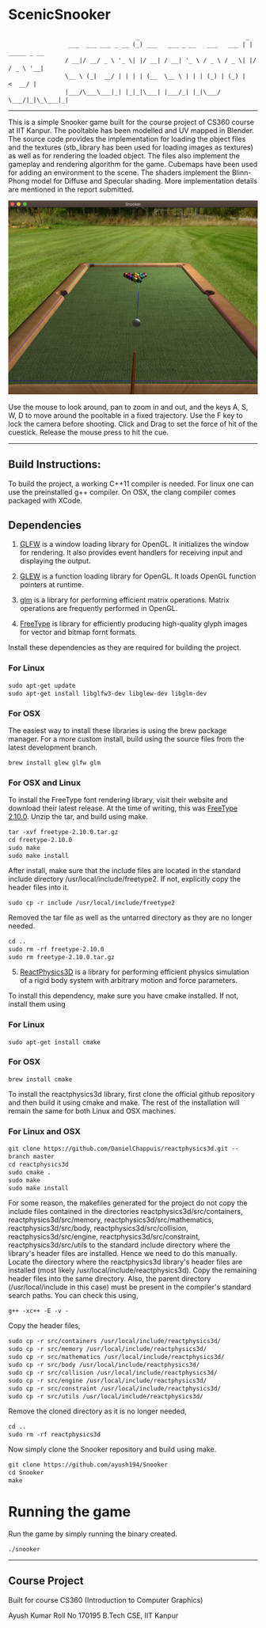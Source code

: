 # ScenicSnooker                                         
                                        _                              _             
                     ___  ___ ___ _ __ (_) ___   ___ _ __   ___   ___ | | _____ _ __ 
                    / __|/ __/ _ \ '_ \| |/ __| / __| '_ \ / _ \ / _ \| |/ / _ \ '__|
                    \__ \ (_|  __/ | | | | (__  \__ \ | | | (_) | (_) |   <  __/ |   
                    |___/\___\___|_| |_|_|\___| |___/_| |_|\___/ \___/|_|\_\___|_|   
                                        
---------------

This is a simple Snooker game built for the course project of CS360 course at IIT Kanpur. The pooltable has been modelled and UV mapped in Blender. The source code provides the implementation for loading the object files and the textures (stb_library has been used for loading images as textures) as well as for rendering the loaded object. The files also implement the gameplay and rendering algorithm for the game. Cubemaps have been used for adding an environment to the scene. The shaders implement the Blinn-Phong model for Diffuse and Specular shading. More implementation details are mentioned in the report submitted.

![Screenshot](https://raw.githubusercontent.com/ayush194/Snooker/master/screenshot.png?raw=true "Screenshot")

Use the mouse to look around, pan to zoom in and out, and the keys A, S, W, D to move around the pooltable in a fixed trajectory. Use the F key to lock the camera before shooting.
Click and Drag to set the force of hit of the cuestick. Release the mouse press to hit the cue.

---------------

## Build Instructions:

To build the project, a working C++11 compiler is needed.
For linux one can use the preinstalled g++ compiler.
On OSX, the clang compiler comes packaged with XCode. 

## Dependencies
1. [GLFW](https://www.glfw.org/) is a window loading library for OpenGL. It initializes the window for rendering. It also provides event handlers for receiving input and displaying the output.

2. [GLEW](http://glew.sourceforge.net/) is a function loading library for OpenGL. It loads OpenGL function pointers at runtime.

3. [glm](https://glm.g-truc.net/0.9.9/index.html) is a library for performing efficient matrix operations. Matrix operations are frequently performed in OpenGL.

4. [FreeType](https://www.freetype.org/) is library for efficiently producing high-quality glyph images for vector and bitmap fornt formats.

Install these dependencies as they are required for building the project.

### For Linux
```
sudo apt-get update
sudo apt-get install libglfw3-dev libglew-dev libglm-dev
```

### For OSX
The easiest way to install these libraries is using the brew package manager. For a more custom install, build using the source files from the latest development branch.
```
brew install glew glfw glm
```

### For OSX and Linux
To install the FreeType font rendering library, visit their website and download their latest release. At the time of writing, this was [FreeType 2.10.0](https://download.savannah.gnu.org/releases/freetype/freetype-2.10.0.tar.gz). Unzip the tar, and build using make.
```
tar -xvf freetype-2.10.0.tar.gz
cd freetype-2.10.0
sudo make
sudo make install
```

After install, make sure that the include files are located in the standard include directory /usr/local/include/freetype2. If not, explicitly copy the header files into it.
```
sudo cp -r include /usr/local/include/freetype2
```

Removed the tar file as well as the untarred directory as they are no longer needed.
```
cd ..
sudo rm -rf freetype-2.10.0
sudo rm freetype-2.10.0.tar.gz
```

5. [ReactPhysics3D](https://www.reactphysics3d.com/) is a library for performing efficient physics simulation of a rigid body system with arbitrary motion and force parameters.

To install this dependency, make sure you have cmake installed. If not, install them using

### For Linux
```
sudo apt-get install cmake
```

### For OSX
```
brew install cmake
```

To install the reactphysics3d library, first clone the official github repository and then build it using cmake and make. The rest of the installation will remain the same for both Linux and OSX machines.

### For Linux and OSX
```
git clone https://github.com/DanielChappuis/reactphysics3d.git --branch master
cd reactphysics3d
sudo cmake .
sudo make
sudo make install
```

For some reason, the makefiles generated for the project do not copy the include files contained in the directories reactphysics3d/src/containers, reactphysics3d/src/memory, reactphysics3d/src/mathematics, reactphysics3d/src/body, reactphysics3d/src/collision, reactphysics3d/src/engine, reactphysics3d/src/constraint, reactphysics3d/src/utils to the standard include directory where the library's header files are installed. Hence we need to do this manually. Locate the directory where the reactphysics3d library's header files are installed (most likely /usr/local/include/reactphysics3d). Copy the remaining header files into the same directory. Also, the parent directory (/usr/local/include in this case) must be present in the compiler's standard search paths. You can check this using,
```
g++ -xc++ -E -v -
```

Copy the header files,
```
sudo cp -r src/containers /usr/local/include/reactphysics3d/
sudo cp -r src/memory /usr/local/include/reactphysics3d/
sudo cp -r src/mathematics /usr/local/include/reactphysics3d/
sudo cp -r src/body /usr/local/include/reactphysics3d/
sudo cp -r src/collision /usr/local/include/reactphysics3d/
sudo cp -r src/engine /usr/local/include/reactphysics3d/
sudo cp -r src/constraint /usr/local/include/reactphysics3d/
sudo cp -r src/utils /usr/local/include/reactphysics3d/
```

Remove the cloned directory as it is no longer needed,
```
cd ..
sudo rm -rf reactphysics3d
```

Now simply clone the Snooker repository and build using make.
```
git clone https://github.com/ayush194/Snooker
cd Snooker
make
```

# Running the game

Run the game by simply running the binary created.
```
./snooker
```

---------------

## Course Project
Built for course CS360 (Introduction to Computer Graphics)

Ayush Kumar
Roll No 170195
B.Tech CSE, IIT Kanpur


